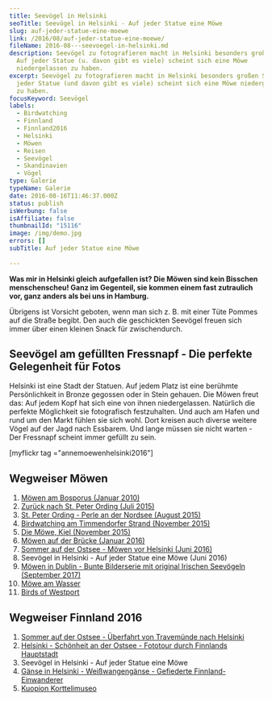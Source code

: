 ```yaml
---
title: Seevögel in Helsinki
seoTitle: Seevögel in Helsinki - Auf jeder Statue eine Möwe
slug: auf-jeder-statue-eine-moewe
link: /2016/08/auf-jeder-statue-eine-moewe/
fileName: 2016-08---seevoegel-in-helsinki.md
description: Seevögel zu fotografieren macht in Helsinki besonders großen Spaß.
  Auf jeder Statue (u. davon gibt es viele) scheint sich eine Möwe
  niedergelassen zu haben.
excerpt: Seevögel zu fotografieren macht in Helsinki besonders großen Spaß. Auf
  jeder Statue (und davon gibt es viele) scheint sich eine Möwe niedergelassen
  zu haben.
focusKeyword: Seevögel
labels:
  - Birdwatching
  - Finnland
  - Finnland2016
  - Helsinki
  - Möwen
  - Reisen
  - Seevögel
  - Skandinavien
  - Vögel
type: Galerie
typeName: Galerie
date: 2016-08-16T11:46:37.000Z
status: publish
isWerbung: false
isAffiliate: false
thumbnailId: "15116"
image: /img/demo.jpg
errors: []
subTitle: Auf jeder Statue eine Möwe
  
---
```


**Was mir in Helsinki gleich aufgefallen ist? Die Möwen sind kein Bisschen
menschenscheu! Ganz im Gegenteil, sie kommen einem fast zutraulich vor, ganz
anders als bei uns in Hamburg.**

Übrigens ist Vorsicht geboten, wenn man sich z. B. mit einer Tüte Pommes auf die
Straße begibt. Den auch die geschickten Seevögel freuen sich immer über einen
kleinen Snack für zwischendurch.

## Seevögel am gefüllten Fressnapf - Die perfekte Gelegenheit für Fotos

Helsinki ist eine Stadt der Statuen. Auf jedem Platz ist eine berühmte
Persönlichkeit in Bronze gegossen oder in Stein gehauen. Die Möwen freut das:
Auf jedem Kopf hat sich eine von ihnen niedergelassen. Natürlich die perfekte
Möglichkeit sie fotografisch festzuhalten. Und auch am Hafen und rund um den
Markt fühlen sie sich wohl. Dort kreisen auch diverse weitere Vögel auf der Jagd
nach Essbarem. Und lange müssen sie nicht warten - Der Fressnapf scheint immer
gefüllt zu sein.

[myflickr tag ="annemoewenhelsinki2016"]

## Wegweiser Möwen

1.  [Möwen am Bosporus (Januar 2010)](/2010/01/moewen-am-bosporus/)
1.  [Zurück nach St. Peter Ording (Juli 2015)](/2015/07/zurueck-nach-st-peter-ording/)
1.  [St. Peter Ording - Perle an der Nordsee (August 2015)](/2015/08/st-peter-ording/)
1.  [Birdwatching am Timmendorfer Strand (November 2015)](/2015/11/birdwatching-am-timmendorfer-strand/)
1.  [Die Möwe, Kiel (November 2015)](/2015/11/die-moewe/)
1.  [Möwen auf der Brücke (Januar 2016)](/2016/01/moewen-auf-der-bruecke/)
1.  [Sommer auf der Ostsee - Möwen vor Helsinki (Juni 2016)](/2016/07/sommer-auf-der-ostsee-travemuende-helsinki/)
1.  Seevögel in Helsinki - Auf jeder Statue eine Möwe (Juni 2016)
1.  [Möwen in Dublin - Bunte Bilderserie mit original Irischen Seevögeln (September 2017)](/2017/10/moewen-in-dublin/)
1.  [Möwe am Wasser](/2018/01/moewe-am-wasser/)
1.  [Birds of Westport](/2018/05/birds-of-westport/)

## Wegweiser Finnland 2016

1.  [Sommer auf der Ostsee - Überfahrt von Travemünde nach Helsinki](/2016/07/sommer-auf-der-ostsee-travemuende-helsinki/)
1.  [Helsinki - Schönheit an der Ostsee - Fototour durch Finnlands Hauptstadt](/2016/08/helsinki-schoenheit-an-der-ostsee/)
1.  Seevögel in Helsinki - Auf jeder Statue eine Möwe
1.  [Gänse in Helsinki - Weißwangengänse - Gefiederte Finnland-Einwanderer](/2016/08/gaense-helsinki/)
1.  [Kuopion Korttelimuseo](/2016/10/kuopion-korttelimuseo/)

  
